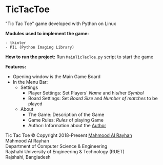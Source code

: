 # TicTacToe
"Tic Tac Toe" game developed with Python on Linux

**Modules used to implement the game:**
```
- tkinter
- PIL (Python Imaging Library)
```

**How to run the project:**
Run `MainTicTacToe.py` script to start the game

**Features:**
- Opening window is the Main Game Board
- In the Menu Bar:
  - Settings
    - Player Settings: Set Players' *Name* and his/her *Symbol*
    - Board Settings: Set *Board Size* and *Number of matches* to be played
  - About
    - The Game: Description of the Game
    - Game Rules: *Rules* of playing Game
    - Author: Information about the [Author](https://github.com/MhmdRyhn)

Tic Tac Toe :copyright: Copyright 2018-Present [Mahmood Al Rayhan](https://github.com/MhmdRyhn)  
Mahmood Al Rayhan  
Department of Computer Science & Engineering  
Rajshahi University of Engineering & Technology (RUET)  
Rajshahi, Bangladesh
